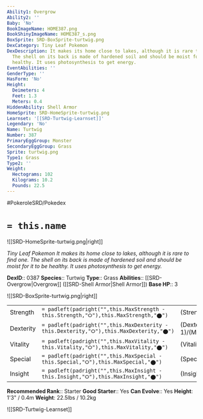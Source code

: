 ```yaml
---
Ability1: Overgrow
Ability2: ''
Baby: 'No'
BookImageName: HOME387.png
BookShinyImageName: HOME387_s.png
BoxSprite: SRD-BoxSprite-turtwig.png
DexCategory: Tiny Leaf Pokemon
DexDescription: It makes its home close to lakes, although it is rare to find one.
  The shell on its back is made of hardened soil and should be moist for it to be
  healthy. It uses photosynthesis to get energy.
EventAbilities: ''
GenderType: ''
HasForm: 'No'
Height:
  Deimeters: 4
  Feet: 1.3
  Meters: 0.4
HiddenAbility: Shell Armor
HomeSprite: SRD-HomeSprite-turtwig.png
Learnset: '[[SRD-Turtwig-Learnset]]'
Legendary: 'No'
Name: Turtwig
Number: 387
PrimaryEggGroup: Monster
SecondaryEggGroup: Grass
Sprite: turtwig.png
Type1: Grass
Type2: ''
Weight:
  Hectograms: 102
  Kilograms: 10.2
  Pounds: 22.5
---
```


#PokeroleSRD/Pokedex

# `= this.name`

![[SRD-HomeSprite-turtwig.png|right]]

*Tiny Leaf Pokemon*
*It makes its home close to lakes, although it is rare to find one. The shell on its back is made of hardened soil and should be moist for it to be healthy. It uses photosynthesis to get energy.*

**DexID**:: 0387
**Species**:: Turtwig
**Type**:: Grass
**Abilities**:: [[SRD-Overgrow|Overgrow]] ([[SRD-Shell Armor|Shell Armor]])
**Base HP**:: 3

![[SRD-BoxSprite-turtwig.png|right]]

|           |                                                                                        |                                          |
| --------- | -------------------------------------------------------------------------------------- | ---------------------------------------- |
| Strength  | `= padleft(padright("",this.MaxStrength - this.Strength,"⭘"),this.MaxStrength,"⬤")`    | (Strength::2)/(MaxStrength::4)   |
| Dexterity | `= padleft(padright("",this.MaxDexterity - this.Dexterity,"⭘"),this.MaxDexterity,"⬤")` | (Dexterity:: 1)/(MaxDexterity::3) |
| Vitality  | `= padleft(padright("",this.MaxVitality - this.Vitality,"⭘"),this.MaxVitality,"⬤")`    | (Vitality::2)/(MaxVitality::4)   |
| Special   | `= padleft(padright("",this.MaxSpecial - this.Special,"⭘"),this.MaxSpecial,"⬤")`       | (Special::2)/(MaxSpecial::4)     |
| Insight   | `= padleft(padright("",this.MaxInsight - this.Insight,"⭘"),this.MaxInsight,"⬤")`       | (Insight::2)/(MaxInsight::4)     |

**Recommended Rank**:: Starter
**Good Starter**:: Yes
**Can Evolve**:: Yes
**Height**: 1'3" / 0.4m
**Weight**: 22.5lbs / 10.2kg

![[SRD-Turtwig-Learnset]]